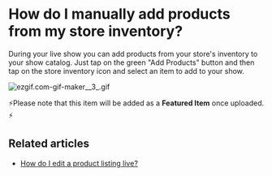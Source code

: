 # How do I manually add products from my store inventory?

During your live show you can add products from your store's inventory to your show catalog. Just tap on the green "Add Products" button and then tap on the store inventory icon and select an item to add to your show.

![ezgif.com-gif-maker\_\_3\_.gif](https://help.popshop.live/hc/article\_attachments/4409229191321/ezgif.com-gif-maker\_\_3\_.gif)

⚡️Please note that this item will be added as a **Featured Item** once uploaded. ⚡️



## Related articles

* [How do I edit a product listing live?](https://jamble.gitbook.io/popshop-live/inventory/how-do-i-edit-a-product-listing-live)
